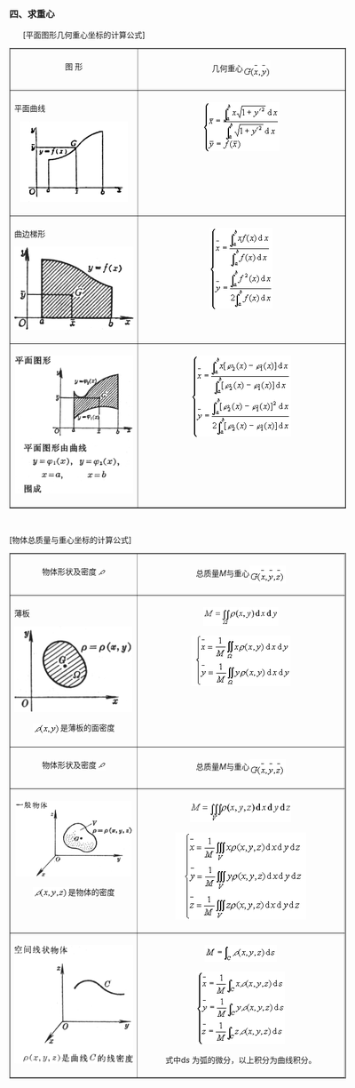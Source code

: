<div class=Section1>
<h3><span lang=ZH-CN style='font-family:宋体_GB2312'>四、求重心 </span></h3>
<p><span lang=EN-US style='font-family:宋体_GB2312'>&nbsp;&nbsp;&nbsp;&nbsp;&nbsp;&nbsp; </span><span
lang=EN-US>[</span><span lang=ZH-CN style='font-family:宋体_GB2312'>平面图形几何重心坐标的计算公式</span><span
lang=EN-US>]</span></p>
<div align=center>
<table class=MsoNormalTable border=1 cellspacing=1 cellpadding=0 width=607
 style='width:455.25pt'>
 <tr>
  <td width="38%" valign=top style='width:38.0%;padding:5.25pt 5.25pt 5.25pt 5.25pt'>
  <p align=center style='text-align:center'><span lang=ZH-CN style='font-family:
  宋体_GB2312'>图</span><span lang=ZH-CN> </span><span lang=ZH-CN
  style='font-family:宋体_GB2312'>形</span><span lang=ZH-CN> </span></p>
  </td>
  <td width="62%" valign=top style='width:62.0%;padding:5.25pt 5.25pt 5.25pt 5.25pt'>
  <p align=center style='text-align:center'><span lang=ZH-CN style='font-family:
  宋体_GB2312'>几何重心</span><span lang=EN-US style='font-family:宋体_GB2312'><img
  width=50 height=32 src="res/17e9d95da129bdd93c34fb6cc6aaaa52_5529_files/Image2.gif" align=absmiddle></span><span
  lang=EN-US> </span></p>
  </td>
 </tr>
 <tr>
  <td width="38%" valign=top style='width:38.0%;padding:5.25pt 5.25pt 5.25pt 5.25pt'>
  <p><span lang=ZH-CN style='font-family:宋体_GB2312'>平面曲线</span></p>
  <p align=center style='text-align:center'><span lang=EN-US style='font-family:
  宋体_GB2312'><img width=195 height=145 src="res/17e9d95da129bdd93c34fb6cc6aaaa52_5529_files/Image3.gif"></span></p>
  </td>
  <td width="62%" valign=top style='width:62.0%;padding:5.25pt 5.25pt 5.25pt 5.25pt'>
  <p align=center style='text-align:center'><span lang=EN-US style='font-family:
  宋体_GB2312'><img width=138 height=88 src="res/17e9d95da129bdd93c34fb6cc6aaaa52_5529_files/Image4.gif"></span></p>
  </td>
 </tr>
 <tr>
  <td width="38%" valign=top style='width:38.0%;padding:5.25pt 5.25pt 5.25pt 5.25pt'>
  <p><span lang=ZH-CN style='font-family:宋体_GB2312'>曲边梯形</span></p>
  <p align=center style='text-align:center'><span lang=EN-US style='font-family:
  宋体_GB2312'><img width=215 height=149 src="res/17e9d95da129bdd93c34fb6cc6aaaa52_5529_files/Image5.gif"></span></p>
  </td>
  <td width="62%" valign=top style='width:62.0%;padding:5.25pt 5.25pt 5.25pt 5.25pt'>
  <p align=center style='text-align:center'><span lang=EN-US style='font-family:
  宋体_GB2312'><img width=114 height=146 src="res/17e9d95da129bdd93c34fb6cc6aaaa52_5529_files/Image6.gif"></span></p>
  </td>
 </tr>
 <tr>
  <td width="38%" valign=top style='width:38.0%;padding:5.25pt 5.25pt 5.25pt 5.25pt'>
  <p align=center style='text-align:center'><span lang=EN-US style='font-family:
  宋体_GB2312'><img width=213 height=248 src="res/17e9d95da129bdd93c34fb6cc6aaaa52_5529_files/Image7.gif"></span></p>
  </td>
  <td width="62%" valign=top style='width:62.0%;padding:5.25pt 5.25pt 5.25pt 5.25pt'>
  <p align=center style='text-align:center'><span lang=EN-US style='font-family:
  宋体_GB2312'><img width=180 height=146 src="res/17e9d95da129bdd93c34fb6cc6aaaa52_5529_files/Image8.gif"></span></p>
  </td>
 </tr>
</table>
</div>
<p><span lang=EN-US style='font-family:宋体_GB2312'>&nbsp;&nbsp;&nbsp;&nbsp;&nbsp;&nbsp; </span></p>
<p><span lang=EN-US>[</span><span lang=ZH-CN style='font-family:宋体_GB2312'>物体总质量与重心坐标的计算公式</span><span
lang=EN-US>]</span></p>
<table class=MsoNormalTable border=1 cellspacing=1 cellpadding=0 width=607
 style='width:455.25pt'>
 <tr>
  <td width="38%" valign=top style='width:38.0%;padding:5.25pt 5.25pt 5.25pt 5.25pt'>
  <p align=center style='text-align:center'><span lang=ZH-CN style='font-family:
  宋体_GB2312'>物体形状及密度</span><span lang=EN-US style='font-family:宋体_GB2312'><img
  width=16 height=17 src="res/17e9d95da129bdd93c34fb6cc6aaaa52_5529_files/Image9.gif" align=absmiddle></span><span
  lang=EN-US> </span></p>
  </td>
  <td width="62%" valign=top style='width:62.0%;padding:5.25pt 5.25pt 5.25pt 5.25pt'>
  <p align=center style='text-align:center'><span lang=ZH-CN style='font-family:
  宋体_GB2312'>总质量</span><i><span lang=EN-US>M</span></i><span lang=ZH-CN
  style='font-family:宋体_GB2312'>与重心</span><span lang=EN-US style='font-family:
  宋体_GB2312'><img width=65 height=32 src="res/17e9d95da129bdd93c34fb6cc6aaaa52_5529_files/Image10.gif"
  align=absmiddle></span><span lang=EN-US> </span></p>
  </td>
 </tr>
 <tr>
  <td width="38%" valign=top style='width:38.0%;padding:5.25pt 5.25pt 5.25pt 5.25pt'>
  <p><span lang=ZH-CN style='font-family:宋体_GB2312'>薄板</span></p>
  <p align=center style='text-align:center'><span lang=EN-US style='font-family:
  宋体_GB2312'><img width=213 height=154 src="res/17e9d95da129bdd93c34fb6cc6aaaa52_5529_files/Image11.gif"></span></p>
  <p align=center style='text-align:center'><span lang=EN-US style='font-family:
  宋体_GB2312'><img width=50 height=21 src="res/17e9d95da129bdd93c34fb6cc6aaaa52_5529_files/Image12.gif"
  align=absmiddle></span><span lang=ZH-CN style='font-family:宋体_GB2312'>是薄板的面密度</span><span
  lang=ZH-CN> </span></p>
  </td>
  <td width="62%" valign=top style='width:62.0%;padding:5.25pt 5.25pt 5.25pt 5.25pt'>
  <p align=center style='text-align:center'><span lang=EN-US style='font-family:
  宋体_GB2312'><img width=135 height=33 src="res/17e9d95da129bdd93c34fb6cc6aaaa52_5529_files/Image13.gif"></span></p>
  <p align=center style='text-align:center'><span lang=EN-US><img width=179
  height=91 src="res/17e9d95da129bdd93c34fb6cc6aaaa52_5529_files/1.gif"></span></p>
  </td>
 </tr>
 <tr style='height:11.25pt'>
  <td width="38%" valign=top style='width:38.0%;padding:5.25pt 5.25pt 5.25pt 5.25pt;
  height:11.25pt'>
  <p align=center style='text-align:center'><span lang=ZH-CN style='font-family:
  宋体_GB2312'>物体形状及密度</span><span lang=EN-US style='font-family:宋体_GB2312'><img
  width=16 height=17 src="res/17e9d95da129bdd93c34fb6cc6aaaa52_5529_files/Image9.gif" align=absmiddle></span><span
  lang=EN-US> </span></p>
  </td>
  <td width="62%" valign=top style='width:62.0%;padding:5.25pt 5.25pt 5.25pt 5.25pt;
  height:11.25pt'>
  <p align=center style='text-align:center'><span lang=ZH-CN style='font-family:
  宋体_GB2312'>总质量</span><i><span lang=EN-US>M</span></i><span lang=ZH-CN
  style='font-family:宋体_GB2312'>与重心</span><span lang=EN-US style='font-family:
  宋体_GB2312'><img width=65 height=32 src="res/17e9d95da129bdd93c34fb6cc6aaaa52_5529_files/Image10.gif"
  align=absmiddle></span><span lang=EN-US> </span></p>
  </td>
 </tr>
 <tr style='height:50.0mm'>
  <td width="38%" valign=top style='width:38.0%;padding:5.25pt 5.25pt 5.25pt 5.25pt;
  height:50.0mm'>
  <p align=center style='text-align:center'><span lang=EN-US style='font-family:
  宋体_GB2312'><img width=210 height=136 src="res/17e9d95da129bdd93c34fb6cc6aaaa52_5529_files/Image15.gif"></span></p>
  <p align=center style='text-align:center'><span lang=EN-US style='font-family:
  宋体_GB2312'><img width=64 height=21 src="res/17e9d95da129bdd93c34fb6cc6aaaa52_5529_files/Image16.gif"
  align=absmiddle></span><span lang=ZH-CN style='font-family:宋体_GB2312'>是物体的密度</span><span
  lang=ZH-CN> </span></p>
  </td>
  <td width="62%" valign=top style='width:62.0%;padding:5.25pt 5.25pt 5.25pt 5.25pt;
  height:50.0mm'>
  <p align=center style='text-align:center'><span lang=EN-US style='font-family:
  宋体_GB2312'><img width=182 height=39 src="res/17e9d95da129bdd93c34fb6cc6aaaa52_5529_files/Image17.gif"></span></p>
  <p align=center style='text-align:center'><span lang=EN-US><img width=236
  height=157 src="res/17e9d95da129bdd93c34fb6cc6aaaa52_5529_files/2.gif"></span></p>
  </td>
 </tr>
 <tr style='height:146.25pt'>
  <td width="38%" valign=top style='width:38.0%;padding:5.25pt 5.25pt 5.25pt 5.25pt;
  height:146.25pt'>
  <p align=center style='text-align:center'><span lang=EN-US style='font-family:
  宋体_GB2312'><img width=214 height=213 src="res/17e9d95da129bdd93c34fb6cc6aaaa52_5529_files/Image19.gif"></span></p>
  </td>
  <td width="62%" valign=top style='width:62.0%;padding:5.25pt 5.25pt 5.25pt 5.25pt;
  height:146.25pt'>
  <p align=center style='text-align:center'><span lang=EN-US style='font-family:
  宋体_GB2312'><img width=130 height=30 src="res/17e9d95da129bdd93c34fb6cc6aaaa52_5529_files/Image20.gif"></span></p>
  <p align=center style='text-align:center'><span lang=EN-US style='font-family:
  宋体_GB2312'><img width=160 height=130 src="res/17e9d95da129bdd93c34fb6cc6aaaa52_5529_files/Image21.gif"></span></p>
  <p align=center style='text-align:center'><span lang=ZH-CN style='font-family:
  宋体_GB2312'>式中</span><span lang=EN-US>d<i>s</i> </span><span lang=ZH-CN
  style='font-family:宋体_GB2312'>为弧的微分，以上积分为曲线积分。</span><span lang=ZH-CN> </span></p>
  </td>
 </tr>
</table>
<p><span lang=ZH-CN style='font-family:宋体_GB2312'>　</span></p>
</div>